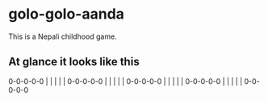 # golo-golo-aanda

This is a Nepali childhood game.
## At glance it looks like this

0-0-0-0-0
| | | | |
0-0-0-0-0
| | | | |
0-0-0-0-0
| | | | |
0-0-0-0-0
| | | | |
0-0-0-0-0
